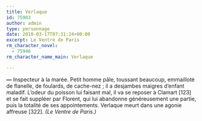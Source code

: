 ```yaml
---
title: Verlaque
id: 75983
author: admin
type: personnage
date: 2010-03-17T07:31:24+00:00
excerpt: Le Ventre de Paris
rm_character_novel:
  - 75946
rm_character_name_main: Verlaque

---
```

**—** Inspecteur à la marée. Petit homme pâle, toussant beaucoup, emmailloté de flanelle, de foulards, de cache-nez ; il a desjambes maigres d&rsquo;enfant maladif. L&rsquo;odeur du poisson lui faisant mal, il va se reposer à Clamart [123] et se fait suppléer par Florent, qui lui abandonne généreusement une partie, puis la totalité de ses appointements. Verlaque meurt dans une agonie affreuse [322]. _(Le Ventre de Paris.)_